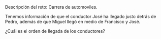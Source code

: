 Descripción del reto: Carrera de automoviles.

Tenemos información de que el conductor José ha llegado justo detrás de Pedro, además de que Miguel  llegó en medio de Francisco y José.

¿Cuál es el orden de llegada de los conductores?